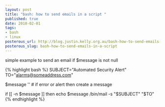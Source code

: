 ```yaml
--- 
layout: post
title: "bash: how to send emails in a script "
published: true
date: 2010-02-01
tags: 
- bash
- linux
posterous_url: http://blog.justin.kelly.org.au/bash-how-to-send-emails-in-a-script
posterous_slug: bash-how-to-send-emails-in-a-script
---
```

simple example to send an email if $message is not null

{% highlight bash %}
SUBJECT="Automated Security Alert" 
TO="alarms@someaddress.com" 
 
$message '' # if error or alert then create a message 
 
if [[ -n $message ]] 
then 
 echo $message 
 /bin/mail -s "$SUBJECT" "$TO"
{% endhighlight %}
